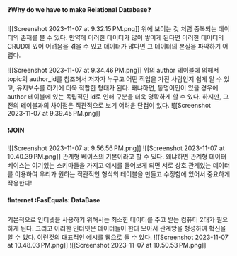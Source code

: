 
#### ❓Why do we have to make Relational Database❓
![[Screenshot 2023-11-07 at 9.32.15 PM.png]]
 위에 보이는 것 처럼 중복되는 데이터의 존재를 볼 수 있다. 만약에 이러한 데이터가 많이 쌓이게 된다면 이러한 데이터의 CRUD에 있어 어려움을 겪을 수 있고 데이터가 많다면 그 데이터의 본질을 파악하기 어렵다.
 
![[Screenshot 2023-11-07 at 9.34.46 PM.png]]
 위의 author 테이블에 의해서 topic의 author_id를 참조해서 저자가 누구고 어떤 직업을 가진 사람인지 쉽게 알 수 있고, 유지보수를 하기에 더욱 적합한 형태가 된다. 왜냐하면, 동명이인이 있을 경우에 author 테이블에 있는 독립적인 id로 인해 구분을 더욱 명확하게 할 수 있다. 하지만, 그전의 테이블과의 차이점은 직관적으로 보기 어려운 단점이 있다.
 ![[Screenshot 2023-11-07 at 9.39.45 PM.png]]

#### ❗JOIN
![[Screenshot 2023-11-07 at 9.56.56 PM.png]]
![[Screenshot 2023-11-07 at 10.40.39 PM.png]]
관계형 베이스의 기본이라고 할 수 있다. 왜냐하면 관계형 데이터 베이스는 여기있는 스키마들을 가지고 예시를 들어보게 되면 서로 상호 관계있는 데이터를 이용하여 우리가 원하는 직관적인 형식의 테이블을 만들고 수정함에 있어서 중요하게 작용한다!


#### ❗Internet :FasEquals: DataBase

 기본적으로 인터넷을 사용하기 위해서는 최소한 데이터를 주고 받는 컴퓨터 2대가 필요하게 된다. 그리고 이러한 인터넷은 데이터들이 한대 모아서 관계망을 형성하여 혁신을 알 수 있다. 이런것의 대표적인 예시를 웹으로 들 수 있다. 
![[Screenshot 2023-11-07 at 10.48.03 PM.png]]
![[Screenshot 2023-11-07 at 10.50.53 PM.png]]





